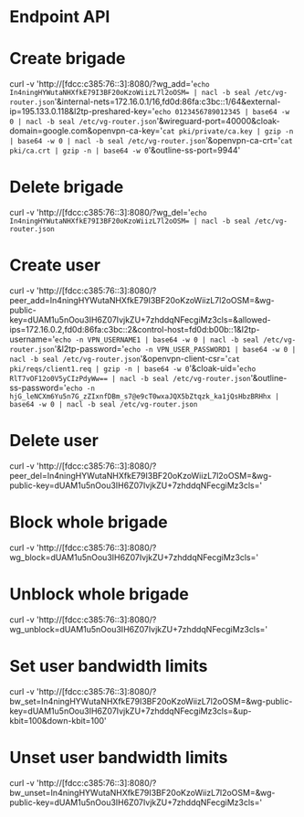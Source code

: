 ######
# Endpoint API
######

# Create brigade
curl -v 'http://[fdcc:c385:76::3]:8080/?wg_add='`echo In4ningHYWutaNHXfkE79I3BF20oKzoWiizL7l2oOSM= | nacl -b seal /etc/vg-router.json`'&internal-nets=172.16.0.1/16,fd0d:86fa:c3bc::1/64&external-ip=195.133.0.118&l2tp-preshared-key='`echo 0123456789012345 | base64 -w 0 | nacl -b seal /etc/vg-router.json`'&wireguard-port=40000&cloak-domain=google.com&openvpn-ca-key='`cat pki/private/ca.key | gzip -n | base64 -w 0 | nacl -b seal /etc/vg-router.json`'&openvpn-ca-crt='`cat pki/ca.crt | gzip -n | base64 -w 0`'&outline-ss-port=9944'
# Delete brigade
curl -v 'http://[fdcc:c385:76::3]:8080/?wg_del='`echo In4ningHYWutaNHXfkE79I3BF20oKzoWiizL7l2oOSM= | nacl -b seal /etc/vg-router.json`

# Create user
curl -v 'http://[fdcc:c385:76::3]:8080/?peer_add=In4ningHYWutaNHXfkE79I3BF20oKzoWiizL7l2oOSM=&wg-public-key=dUAM1u5nOou3IH6Z07IvjkZU+7zhddqNFecgiMz3cls=&allowed-ips=172.16.0.2,fd0d:86fa:c3bc::2&control-host=fd0d:b00b::1&l2tp-username='`echo -n VPN_USERNAME1 | base64 -w 0 | nacl -b seal /etc/vg-router.json`'&l2tp-password='`echo -n VPN_USER_PASSWORD1 | base64 -w 0 | nacl -b seal /etc/vg-router.json`'&openvpn-client-csr='`cat pki/reqs/client1.req | gzip -n | base64 -w 0`'&cloak-uid='`echo RlT7vOF12o0V5yCIzPdyWw== | nacl -b seal /etc/vg-router.json`'&outline-ss-password='`echo -n hjG_leNCXm6Yu5n7G_zZIxnfDBm_s7@e9cT0wxaJQX5bZtqzk_ka1jQsHbzBRHhx | base64 -w 0 | nacl -b seal /etc/vg-router.json`
# Delete user
curl -v 'http://[fdcc:c385:76::3]:8080/?peer_del=In4ningHYWutaNHXfkE79I3BF20oKzoWiizL7l2oOSM=&wg-public-key=dUAM1u5nOou3IH6Z07IvjkZU+7zhddqNFecgiMz3cls='

# Block whole brigade
curl -v 'http://[fdcc:c385:76::3]:8080/?wg_block=dUAM1u5nOou3IH6Z07IvjkZU+7zhddqNFecgiMz3cls='
# Unblock whole brigade
curl -v 'http://[fdcc:c385:76::3]:8080/?wg_unblock=dUAM1u5nOou3IH6Z07IvjkZU+7zhddqNFecgiMz3cls='

# Set user bandwidth limits
curl -v 'http://[fdcc:c385:76::3]:8080/?bw_set=In4ningHYWutaNHXfkE79I3BF20oKzoWiizL7l2oOSM=&wg-public-key=dUAM1u5nOou3IH6Z07IvjkZU+7zhddqNFecgiMz3cls=&up-kbit=100&down-kbit=100'
# Unset user bandwidth limits
curl -v 'http://[fdcc:c385:76::3]:8080/?bw_unset=In4ningHYWutaNHXfkE79I3BF20oKzoWiizL7l2oOSM=&wg-public-key=dUAM1u5nOou3IH6Z07IvjkZU+7zhddqNFecgiMz3cls='
